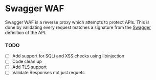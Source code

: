# Swagger WAF
Swagger WAF is a reverse proxy which attempts to protect APIs.
This is done by validating every request matches a signature from the [Swagger](http://swagger.io) definition of the API.


### TODO
- [ ] Add support for SQLi and XSS checks using libinjection
- [ ] Code clean up
- [ ] Add TLS support
- [ ] Validate Responses not just requets
